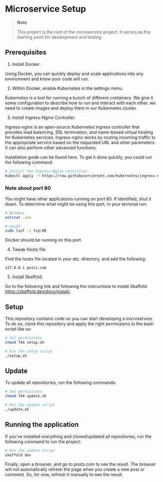 # Microservice Setup

> **Note**
>
> This project is the root of the microservice project. It serves as the starting point for development and testing.

## Prerequisites

1. Install Docker.

Using Docker, you can quickly deploy and scale applications into any environment and know your code will run.

2. Within Docker, enable Kubernetes in the settings menu.

Kubernetes is a tool for running a bunch of different containers. We give it some configuration to describe how to run and interact with each other.
we need to create images and deploy them in our Kubernetes cluster.

3. Install Ingress-Nginx Controller.

Ingress-nginx is an open-source Kubernetes Ingress controller that provides load balancing, SSL termination, and name-based virtual hosting for Kubernetes services. Ingress-nginx works by routing incoming traffic to the appropriate service based on the requested URL and other parameters. It can also perform other advanced functions.

Installation guide can be found here. To get it done quickly, you could run the following command:

```bash
# Install the Ingress-Nginx Controller
kubectl apply -f https://raw.githubusercontent.com/kubernetes/ingress-nginx/controller-v1.8.0/deploy/static/provider/cloud/deploy.yaml
```

### Note about port 80

You might have other applications running on port 80. If identified, shut it down. To determine what might be using this port, in your terminal run:

```bash
# Windows
netstat -anb
```

```bash
# macOS
sudo lsof -i tcp:80
```

Docker should be running on this port.

4. Tweak Hosts file.

Find the hosts file located in your etc. directory, and add the following:

```
127.0.0.1 posts.com
```

5. Install Skaffold.

Go to the following link and following the instructions to install Skaffold: https://skaffold.dev/docs/install/.

## Setup

This repository contains code so you can start developing a microservice.
To do so, clone this repository and apply the right permissions to the bash script like so:

```bash
# Set permissions
chmod 744 setup.sh
```

```bash
# Run the setup script
./setup.sh
```

## Update

To update all repositories, run the following commands:

```bash
# Set permissions
chmod 744 update.sh
```

```bash
# Run the update script
./update.sh
```

## Running the application

If you've installed everything and cloned/updated all repositories, run the following command to run the project:

```bash
# Run the update script
skaffold dev
```

Finally, open a browser, and go to posts.com to see the result. The browser will not automatically refresh the page when you create a new post or comment. So, for now, refresh it manually to see the result.
